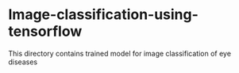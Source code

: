 # Image-classification-using-tensorflow
This directory contains trained model for image classification of eye diseases   
  
 
 
 
  
   
